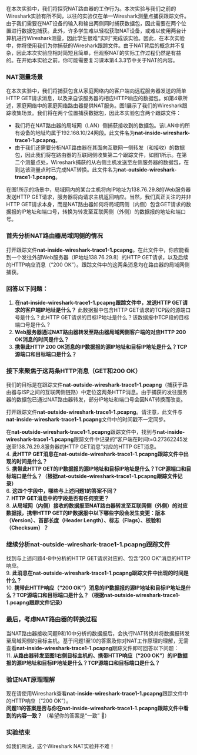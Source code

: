 在本次实验中，我们将探究NAT路由器的工作行为。本次实验与我们之前的Wireshark实验有所不同，以往的实验仅在单一Wireshark测量点捕获跟踪文件。由于我们需要在NAT设备的输入和输出两侧同时捕获数据包，因此需要在两个位置进行数据包捕获。此外，许多学生难以轻松获取NAT设备，或难以使用两台计算机进行Wireshark测量，因此学生很难“实时”完成该实验。因此，在本次实验中，你将使用我们为你捕获的Wireshark跟踪文件。由于NAT背后的概念并不复杂，因此本次实验应相对简短且简单，但观察NAT的实际工作过程仍然是有益的。在开始本实验之前，你可能需要复习课本第4.3.3节中关于NAT的内容。  


### NAT测量场景  
在本次实验中，我们将捕获包含从家庭网络内的客户端向远程服务器发送的简单HTTP GET请求消息，以及来自该服务器的相应HTTP响应的数据包。如第4章所述，家庭网络中的家庭网络路由器提供NAT服务。图1展示了我们的Wireshark跟踪收集场景。我们将在两个位置捕获数据包，因此本实验包含两个跟踪文件：  
- 我们将在NAT路由器的局域网（LAN）侧捕获接收到的数据包。该LAN中的所有设备的地址均属于192.168.10/24网段。此文件名为**nat-inside-wireshark-trace1-1.pcapng**。  
- 由于我们还需要分析NAT路由器在其面向互联网一侧转发（和接收）的数据包，因此我们将在路由器的互联网侧收集第二个跟踪文件，如图1所示。在第二个测量点处，Wireshark捕获的从右侧主机发送至左侧服务器的数据包，在到达该测量点时已完成NAT转换。此文件名为**nat-outside-wireshark-trace1-1.pcapng**。

在图1所示的场景中，局域网内的某台主机将向IP地址为138.76.29.8的Web服务器发送HTTP GET请求，服务器将向请求主机返回响应。当然，我们真正关注的并非HTTP GET请求本身，而是NAT路由器如何将局域网侧（内侧）包含GET请求的数据报的IP地址和端口号，转换为转发至互联网侧（外侧）的数据报的地址和端口号。  


### 首先分析NAT路由器局域网侧的情况  
打开跟踪文件**nat-inside-wireshark-trace1-1.pcapng**。在此文件中，你应能看到一个发往外部Web服务器（IP地址138.76.29.8）的HTTP GET请求，以及后续的HTTP响应消息（“200 OK”）。跟踪文件中的这两条消息均在路由器的局域网侧捕获。  

### 回答以下问题：  
1. **在nat-inside-wireshark-trace1-1.pcapng跟踪文件中，发送HTTP GET请求的客户端IP地址是什么？** 此数据报中包含HTTP GET请求的TCP段的源端口号是什么？此HTTP GET请求的目标IP地址是什么？该数据报中TCP段的目标端口号是什么？  
2. **Web服务器通过NAT路由器转发至路由器局域网侧客户端的对应HTTP 200 OK消息的时间是什么？**  
3. **携带此HTTP 200 OK消息的IP数据报的源IP地址和目标IP地址是什么？TCP源端口和目标端口是什么？**  


### 接下来聚焦于这两条HTTP消息（GET和200 OK）  
我们的目标是在跟踪文件**nat-outside-wireshark-trace1-1.pcapng**（捕获于路由器与ISP之间的互联网侧链路）中定位这两条HTTP消息。由于捕获的发往服务器的数据包已通过NAT路由器转发，部分IP地址和端口号会因NAT转换而改变。  

打开跟踪文件**nat-outside-wireshark-trace1-1.pcapng**。请注意，此文件与**nat-inside-wireshark-trace1-1.pcapng**文件中的时间戳不一定同步。  

在**nat-outside-wireshark-trace1-1.pcapng**跟踪文件中，找到与**nat-inside-wireshark-trace1-1.pcapng**跟踪文件中记录的“客户端在时间t=0.27362245发送至138.76.29.8服务器的HTTP GET消息”对应的HTTP GET消息。  
4. **此HTTP GET消息在nat-outside-wireshark-trace1-1.pcapng跟踪文件中出现的时间是什么？**  
5. **携带此HTTP GET的IP数据报的源IP地址和目标IP地址是什么？TCP源端口和目标端口是什么？（根据nat-outside-wireshark-trace1-1.pcapng跟踪文件记录）**  
6. **这四个字段中，哪些与上述问题1的答案不同？**  
7. **HTTP GET消息中的字段是否有任何变更？**  
8. **从局域网（内侧）接收的数据报至NAT路由器转发至互联网侧（外侧）的对应数据报，携带HTTP GET的IP数据报中以下哪些字段会发生变更：版本（Version）、首部长度（Header Length）、标志（Flags）、校验和（Checksum）？**  


### 继续分析nat-outside-wireshark-trace1-1.pcapng跟踪文件  
找到与上述问题4-8中分析的HTTP GET请求对应的、包含“200 OK”消息的HTTP响应。  
9. **此消息在nat-outside-wireshark-trace1-1.pcapng跟踪文件中出现的时间是什么？**  
10. **携带此HTTP响应（“200 OK”）消息的IP数据报的源IP地址和目标IP地址是什么？TCP源端口和目标端口是什么？（根据nat-outside-wireshark-trace1-1.pcapng跟踪文件记录）**  


### 最后，考虑NAT路由器的转换过程  
当NAT路由器接收问题9和10中分析的数据报后，会执行NAT转换并将数据报转发至局域网侧的目标主机。基于问题1至10的答案及你对NAT工作原理的理解，无需查看**nat-inside-wireshark-trace1-1.pcapng**跟踪文件即可回答以下问题：  
11. **从路由器转发至图1右侧目标主机的、携带HTTP响应（“200 OK”）的IP数据报的源IP地址和目标IP地址是什么？TCP源端口和目标端口是什么？**  


### 验证NAT原理理解  
现在请使用Wireshark查看**nat-inside-wireshark-trace1-1.pcapng**跟踪文件中的HTTP响应（“200 OK”）。  
**问题11的答案是否与你在nat-inside-wireshark-trace1-1.pcapng跟踪文件中看到的内容一致？** （希望你的答案是“一致” ）  


### 实验结束  
如我们所说，这个Wireshark NAT实验并不难！